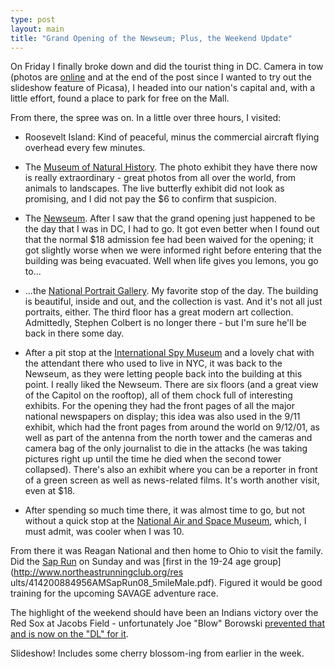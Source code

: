 ```yaml
---
type: post
layout: main
title: "Grand Opening of the Newseum; Plus, the Weekend Update"
---
```

On Friday I finally broke down and did the tourist thing in DC. Camera in tow
(photos are
[online](http://picasaweb.google.com/andybrett/Cherry_Blossom_Time_fb) and at
the end of the post since I wanted to try out the slideshow feature of
Picasa), I headed into our nation's capital and, with a little effort, found a
place to park for free on the Mall.

  
From there, the spree was on. In a little over three hours, I visited:

  
- Roosevelt Island: Kind of peaceful, minus the commercial aircraft flying overhead every few minutes.   
  
- The [Museum of Natural History](http://www.mnh.si.edu/). The photo exhibit they have there now is really extraordinary - great photos from all over the world, from animals to landscapes. The live butterfly exhibit did not look as promising, and I did not pay the $6 to confirm that suspicion.   
  
- The [Newseum](http://www.newseum.org/). After I saw that the grand opening just happened to be the day that I was in DC, I had to go. It got even better when I found out that the normal $18 admission fee had been waived for the opening; it got slightly worse when we were informed right before entering that the building was being evacuated. Well when life gives you lemons, you go to...  
  
- ...the [National Portrait Gallery](http://www.npg.si.edu/). My favorite stop of the day. The building is beautiful, inside and out, and the collection is vast. And it's not all just portraits, either. The third floor has a great modern art collection. Admittedly, Stephen Colbert is no longer there - but I'm sure he'll be back in there some day.   
  
- After a pit stop at the [International Spy Museum](http://www.spymuseum.org/) and a lovely chat with the attendant there who used to live in NYC, it was back to the Newseum, as they were letting people back into the building at this point. I really liked the Newseum. There are six floors (and a great view of the Capitol on the rooftop), all of them chock full of interesting exhibits. For the opening they had the front pages of all the major national newspapers on display; this idea was also used in the 9/11 exhibit, which had the front pages from around the world on 9/12/01, as well as part of the antenna from the north tower and the cameras and camera bag of the only journalist to die in the attacks (he was taking pictures right up until the time he died when the second tower collapsed). There's also an exhibit where you can be a reporter in front of a green screen as well as news-related films. It's worth another visit, even at $18.   
  
- After spending so much time there, it was almost time to go, but not without a quick stop at the [National Air and Space Museum](http://www.nasm.si.edu/), which, I must admit, was cooler when I was 10.   
  
From there it was Reagan National and then home to Ohio to visit the family.
Did the [Sap
Run](http://www.northeastrunningclub.org/RaceDetails.aspx?RaceID=5) on Sunday
and was [first in the 19-24 age group](http://www.northeastrunningclub.org/res
ults/414200884956AMSapRun08_5mileMale.pdf). Figured it would be good training
for the upcoming SAVAGE adventure race.

  
The highlight of the weekend should have been an Indians victory over the Red
Sox at Jacobs Field - unfortunately Joe "Blow" Borowski [prevented that and is
now on the "DL" for it](http://sports.espn.go.com/mlb/news/story?id=3347978).

  
Slideshow! Includes some cherry blossom-ing from earlier in the week.

  

